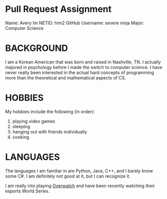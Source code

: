 # Pull Request Assignment
Name: Avery Im
NETID: him2
GitHub Username: severe ninja
Major: Computer Science

# BACKGROUND
I am a Korean American that was born and raised in Nashville, TN. I actually majored in psychology before I made the switch to computer science. I have never really been interested in the actual hard concepts of programming more than the theoretical and mathematical aspects of CS.

# HOBBIES
My hobbies include the following (in order):
1. playing video games
2. sleeping
3. hanging out with friends individually
4. cooking

# LANGUAGES
The languages I am familiar in are Python, Java, C++, and I barely know some C#. I am definitely not good at it, but I can recognize it. 

I am really into playing [Overwatch](overwatch.blizzard.com/en-us/) and have been recently watching their esports World Series. 


